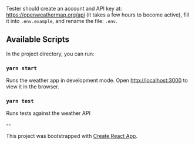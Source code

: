 Tester should create an account and API key at: https://openweathermap.org/api (it takes a few hours to become active), fill it into `.env.example`, and rename the file: `.env`.

## Available Scripts

In the project directory, you can run:

### `yarn start`

Runs the weather app in development mode.
Open [http://localhost:3000](http://localhost:3000) to view it in the browser.

### `yarn test`

Runs tests against the weather API

--

This project was bootstrapped with [Create React App](https://github.com/facebook/create-react-app).

